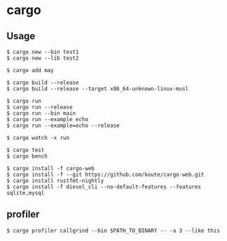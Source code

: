 # cargo

## Usage

    $ cargo new --bin test1
    $ cargo new --lib test2

    $ cargo add may

    $ cargo build --release
    $ cargo build --release --target x86_64-unknown-linux-musl

    $ cargo run
    $ cargo run --release
    $ cargo run --bin main
    $ cargo run --example echo
    $ cargo run --example=echo --release

    $ cargo watch -x run

    $ cargo test
    $ cargo bench

    $ cargo install -f cargo-web
    $ cargo install -f --git https://github.com/koute/cargo-web.git
    $ cargo install rustfmt-nightly
    $ cargo install -f diesel_cli --no-default-features --features sqlite,mysql

## profiler

    $ cargo profiler callgrind --bin $PATH_TO_BINARY -- -a 3 --like this
